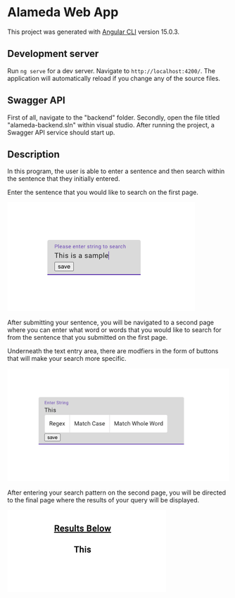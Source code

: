 # Alameda Web App

This project was generated with [Angular CLI](https://github.com/angular/angular-cli) version 15.0.3.

## Development server

Run `ng serve` for a dev server. Navigate to `http://localhost:4200/`. The application will automatically reload if you change any of the source files.

## Swagger API
First of all, navigate to the "backend" folder. Secondly, open the file titled "alameda-backend.sln" within visual studio. After running the project, a Swagger API service should start up.

## Description

In this program, the user is able to enter a sentence and then search within the sentence that they initially entered.

Enter the sentence that you would like to search on the first page.

![Alt Text](InitialString.png)

After submitting your sentence, you will be navigated to a second page where you can enter what word or words that you would like to search for from the sentence that you submitted on the first page.

Underneath the text entry area, there are modfiers in the form of buttons that will make your search more specific.

![Alt Text](Pattern.png)

After entering your search pattern on the second page, you will be directed to the final page where the results of your query will be displayed.

![Alt Text](Results.png)
